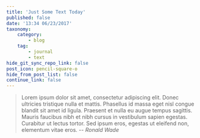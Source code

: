 ```yaml
---
title: 'Just Some Text Today'
published: false
date: '13:34 06/23/2017'
taxonomy:
    category:
        - blog
    tag:
        - journal
        - text
hide_git_sync_repo_link: false
post_icon: pencil-square-o
hide_from_post_list: false
continue_link: false
---
```


> Lorem ipsum dolor sit amet, consectetur adipiscing elit. Donec ultricies tristique nulla et mattis. Phasellus id massa eget nisl congue blandit sit amet id ligula. Praesent et nulla eu augue tempus sagittis. Mauris faucibus nibh et nibh cursus in vestibulum sapien egestas. Curabitur ut lectus tortor. Sed ipsum eros, egestas ut eleifend non, elementum vitae eros.
> -- <cite> Ronald Wade</cite>
